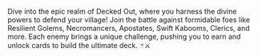 Dive into the epic realm of Decked Out, where you harness the divine powers to defend your village! Join the battle against formidable foes like Resilient Golems, Necromancers, Apostates, Swift Kabooms, Clerics, and more. Each enemy brings a unique challenge, pushing you to earn and unlock cards to build the ultimate deck. 🃏⚔️​⁠
